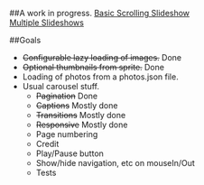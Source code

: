 

##A work in progress. 
[Basic Scrolling Slideshow](http://mallocs.github.io/mmi-slideshow/demos/scroll.html)   
[Multiple Slideshows](http://mallocs.github.io/mmi-slideshow/demos/multiple-slideshows.html)   

##Goals
  * ~~Configurable lazy loading of images.~~ Done
  * ~~Optional thumbnails from sprite.~~ Done
  * Loading of photos from a photos.json file.
  * Usual carousel stuff.
    * ~~Pagination~~ Done
    * ~~Captions~~ Mostly done
    * ~~Transitions~~ Mostly done
    * ~~Responsive~~ Mostly done
    * Page numbering
    * Credit
    * Play/Pause button
    * Show/hide navigation, etc on mouseIn/Out
    * Tests
